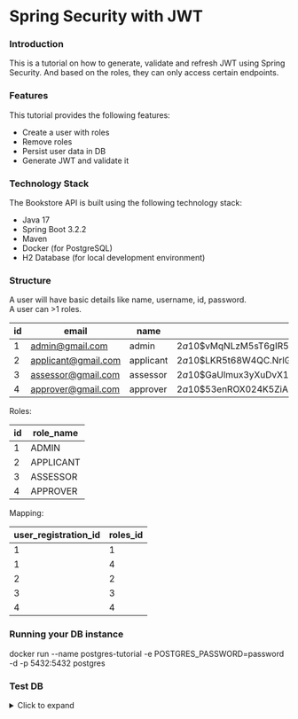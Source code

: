 # Spring Security with JWT 

### Introduction
This is a tutorial on how to generate, validate and refresh JWT using Spring Security. And based on the roles, they can only access certain endpoints.

### Features
This tutorial provides the following features:

- Create a user with roles
- Remove roles
- Persist user data in DB
- Generate JWT and validate it

### Technology Stack
The Bookstore API is built using the following technology stack:

- Java 17
- Spring Boot 3.2.2
- Maven
- Docker (for PostgreSQL)
- H2 Database (for local development environment)


### Structure  
A user will have basic details like name, username, id, password.  
A user can >1 roles.

|id|email|name|password|
|--|-----|----|--------|
|1|admin@gmail.com|admin|$2a$10$vMqNLzM5sT6gIR5VigDj.uypvg1jwteA2CEr8z0D8qRhZzTTnFm6m|
|2|applicant@gmail.com|applicant|$2a$10$LKR5t68W4QC.NrlGuIhI6ubP.xSE87b0u1d02QhKFYg7SikTc6dXe|
|3|assessor@gmail.com|assessor|$2a$10$GaUlmux3yXuDvX1dEWUXUenyqAAKFD1tX7xQcNUBcVMzo6jSnPGTC|
|4|approver@gmail.com|approver|$2a$10$53enROX024K5ZiAbcrX4aOG6ehDGip.Vrm5BqPf5KC2gKJkaeSUT2|


Roles:

|id|role_name|
|--|---------|
|1|ADMIN|
|2|APPLICANT|
|3|ASSESSOR|
|4|APPROVER|


Mapping:

|user_registration_id|roles_id|
|--------------------|--------|
|1                   |1       |
|1                   |4       |
|2                   |2       |
|3                   |3       |
|4                   |4       |

### Running your DB instance
docker run --name postgres-tutorial -e POSTGRES_PASSWORD=password -d -p 5432:5432 postgres

### Test DB

<details>
<summary>Click to expand</summary><br>

Run docker DB in cli  

    docker exec -it postgres bash  

Connect to DB   

    psql -h localhost -U admin

List of databases

    \l

Connect to database

    \c postgres;

List of tables

    \d
</details>